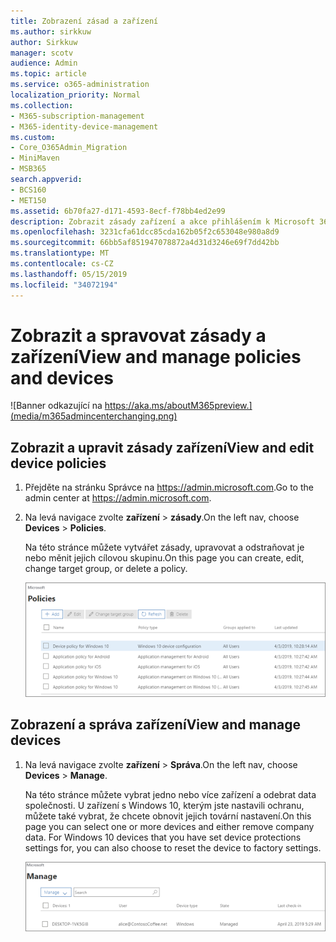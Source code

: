 ```yaml
---
title: Zobrazení zásad a zařízení
ms.author: sirkkuw
author: Sirkkuw
manager: scotv
audience: Admin
ms.topic: article
ms.service: o365-administration
localization_priority: Normal
ms.collection:
- M365-subscription-management
- M365-identity-device-management
ms.custom:
- Core_O365Admin_Migration
- MiniMaven
- MSB365
search.appverid:
- BCS160
- MET150
ms.assetid: 6b70fa27-d171-4593-8ecf-f78bb4ed2e99
description: Zobrazit zásady zařízení a akce přihlášením k Microsoft 365 business s credintials globálního správce.
ms.openlocfilehash: 3231cfa61dcc85cda162b05f2c653048e980a8d9
ms.sourcegitcommit: 66bb5af851947078872a4d31d3246e69f7dd42bb
ms.translationtype: MT
ms.contentlocale: cs-CZ
ms.lasthandoff: 05/15/2019
ms.locfileid: "34072194"
---
```

# <a name="view-and-manage-policies-and-devices"></a><span data-ttu-id="343e7-103">Zobrazit a spravovat zásady a zařízení</span><span class="sxs-lookup"><span data-stu-id="343e7-103">View and manage policies and devices</span></span>

![Banner odkazující na https://aka.ms/aboutM365preview.](media/m365admincenterchanging.png)

## <a name="view-and-edit-device-policies"></a><span data-ttu-id="343e7-105">Zobrazit a upravit zásady zařízení</span><span class="sxs-lookup"><span data-stu-id="343e7-105">View and edit device policies</span></span>

1.  <span data-ttu-id="343e7-106">Přejděte na stránku Správce na <a href="https://go.microsoft.com/fwlink/p/?linkid=837890" target="_blank">https://admin.microsoft.com</a>.</span><span class="sxs-lookup"><span data-stu-id="343e7-106">Go to the admin center at <a href="https://go.microsoft.com/fwlink/p/?linkid=837890" target="_blank">https://admin.microsoft.com</a>.</span></span>
2. <span data-ttu-id="343e7-107">Na levá navigace zvolte **zařízení** \> **zásady**.</span><span class="sxs-lookup"><span data-stu-id="343e7-107">On the left nav, choose **Devices** \> **Policies**.</span></span>

    <span data-ttu-id="343e7-108">Na této stránce můžete vytvářet zásady, upravovat a odstraňovat je nebo měnit jejich cílovou skupinu.</span><span class="sxs-lookup"><span data-stu-id="343e7-108">On this page you can create, edit, change target group, or delete a policy.</span></span>

    ![Screenshot of the Policies page](media/devicepolicies.png)
  
## <a name="view-and-manage-devices"></a><span data-ttu-id="343e7-110">Zobrazení a správa zařízení</span><span class="sxs-lookup"><span data-stu-id="343e7-110">View and manage devices</span></span>


1. <span data-ttu-id="343e7-111">Na levá navigace zvolte **zařízení** \> **Správa**.</span><span class="sxs-lookup"><span data-stu-id="343e7-111">On the left nav, choose **Devices** \> **Manage**.</span></span> 
    
    <span data-ttu-id="343e7-p101">Na této stránce můžete vybrat jedno nebo více zařízení a odebrat data společnosti. U zařízení s Windows 10, kterým jste nastavili ochranu, můžete také vybrat, že chcete obnovit jejich tovární nastavení.</span><span class="sxs-lookup"><span data-stu-id="343e7-p101">On this page you can select one or more devices and either remove company data. For Windows 10 devices that you have set device protections settings for, you can also choose to reset the device to factory settings.</span></span>
  
   ![Spravovat zařízení stránky.](media/devicesmanage.png)

